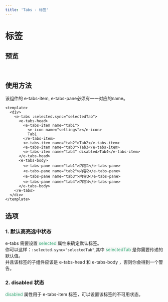 ```yaml
---
title: 'Tabs - 标签'
---
```

# 标签

## 预览
&nbsp;
<ClientOnly>
 <tabs-demo></tabs-demo>
</ClientOnly>

## 使用方法
该组件的 e-tabs-item, e-tabs-pane必须有一一对应的name。
```vue
<template>
  <div>
    <e-tabs :selected.sync="selectedTab">
      <e-tabs-head>
        <e-tabs-item name="tab1">
          <e-icon name="settings"></e-icon>
          Tab1
        </e-tabs-item>
        <e-tabs-item name="tab2">Tab2</e-tabs-item>
        <e-tabs-item name="tab3">Tab3</e-tabs-item>
        <e-tabs-item name="tab4" disabled>Tab4</e-tabs-item>
      </e-tabs-head>
      <e-tabs-body>
        <e-tabs-pane name="tab1">内容1</e-tabs-pane>
        <e-tabs-pane name="tab2">内容2</e-tabs-pane>
        <e-tabs-pane name="tab3">内容3</e-tabs-pane>
        <e-tabs-pane name="tab4">内容4</e-tabs-pane>
      </e-tabs-body>
    </e-tabs>
  </div>
</template>
```
## 选项
### 1. 默认高亮选中状态
   e-tabs 需要设置<span style='color:#3eaf7c;background-color:#F8F8F8'> selected </span>属性来确定默认标签。  
   你可以这样：`:selected.sync="selectedTab"`,其中 <span style='color:#3eaf7c;background-color:#F8F8F8'>selectedTab </span>是你需要传递的默认值。  
   并且该标签的子组件应该是 e-tabs-head 和 e-tabs-body ，否则你会得到一个警告。
### 2. disabled 状态
   <span style='color:#3eaf7c;background-color:#F8F8F8'>disabled</span> 属性用于 e-tabs-item 标签，可以设置该标签的不可用状态。